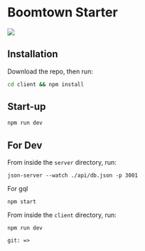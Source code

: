 # Boomtown Starter

![](http://www.sickchirpse.com/wp-content/uploads/2013/09/Boomtown-Featured-.jpg)

## Installation

Download the repo, then run:

```bash
cd client && npm install
```

## Start-up

```bash
npm run dev
```

## For Dev

From inside the `server` directory, run:

```
json-server --watch ./api/db.json -p 3001
```

For gql

```
npm start
```

From inside the `client` directory, run:

```
npm run dev
```

```
git: =>
```
